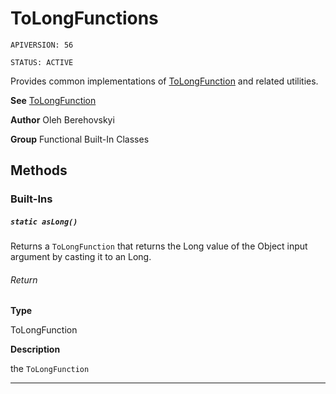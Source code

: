 # ToLongFunctions

`APIVERSION: 56`

`STATUS: ACTIVE`

Provides common implementations of [ToLongFunction](/docs/Functional-Abstract-Classes/ToLongFunction.md) and related utilities.


**See** [ToLongFunction](/docs/Functional-Abstract-Classes/ToLongFunction.md)


**Author** Oleh Berehovskyi


**Group** Functional Built-In Classes

## Methods
### Built-Ins
##### `static asLong()`

Returns a `ToLongFunction` that returns the Long value of the Object input argument by casting it to an Long.

###### Return

**Type**

ToLongFunction

**Description**

the `ToLongFunction`

---
